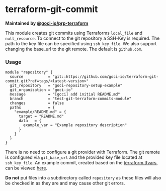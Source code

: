 # terraform-git-commit

**Maintained by [@goci-io/prp-terraform](https://github.com/orgs/goci-io/teams/prp-terraform)**

This module creates git commits using Terraforms `local_file` and `null_resource`. 
To connect to the git repository a SSH-Key is required. The path to the key file can be specified using `ssh_key_file`.
We also support changing the base_url to the git remote. The default is `github.com`.

### Usage

```hcl
module "repository" {
  source           = "git::https://github.com/goci-io/terraform-git-commit.git?ref=tags/<latest-version>"
  git_repository   = "goci-repository-setup-example"
  git_organization = "goci-io"
  message          = "[goci] add initial README.md"
  branch           = "test-git-terraform-commits-module"
  changes          = false
  paths            = {
    "example/README.md" = {
      target = "README.md"
      data   = {
        example_var = "Example repository description"
      }
    }
  }
}
```

There is no need to configure a git provider with Terraform. The git remote is configured via `git_base_url` and the provided key file located at `ssh_key_file`. 
An example commit, created based on the [terraform.tfvars](https://github.com/goci-io/git-terraform-commit/tree/master/terraform.tfvars.example), can be viewed [here](https://github.com/goci-io/goci-repository-setup-example/compare/test-git-terraform-commits-module?expand=1).

**Do not** put files into a subdirectory called `repository` as these files will also be checked in as they are and may cause other git errors.

